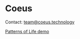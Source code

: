 # Coeus 

Contact: team@coeus.technology

[Patterns of Life demo](https://pattern-of-life.herokuapp.com)
